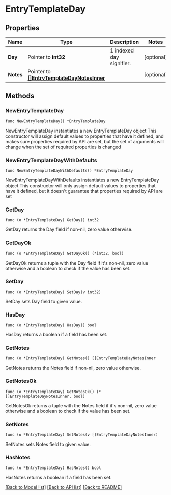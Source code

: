 # EntryTemplateDay

## Properties

Name | Type | Description | Notes
------------ | ------------- | ------------- | -------------
**Day** | Pointer to **int32** | 1 indexed day signifier. | [optional] 
**Notes** | Pointer to [**[]EntryTemplateDayNotesInner**](EntryTemplateDayNotesInner.md) |  | [optional] 

## Methods

### NewEntryTemplateDay

`func NewEntryTemplateDay() *EntryTemplateDay`

NewEntryTemplateDay instantiates a new EntryTemplateDay object
This constructor will assign default values to properties that have it defined,
and makes sure properties required by API are set, but the set of arguments
will change when the set of required properties is changed

### NewEntryTemplateDayWithDefaults

`func NewEntryTemplateDayWithDefaults() *EntryTemplateDay`

NewEntryTemplateDayWithDefaults instantiates a new EntryTemplateDay object
This constructor will only assign default values to properties that have it defined,
but it doesn't guarantee that properties required by API are set

### GetDay

`func (o *EntryTemplateDay) GetDay() int32`

GetDay returns the Day field if non-nil, zero value otherwise.

### GetDayOk

`func (o *EntryTemplateDay) GetDayOk() (*int32, bool)`

GetDayOk returns a tuple with the Day field if it's non-nil, zero value otherwise
and a boolean to check if the value has been set.

### SetDay

`func (o *EntryTemplateDay) SetDay(v int32)`

SetDay sets Day field to given value.

### HasDay

`func (o *EntryTemplateDay) HasDay() bool`

HasDay returns a boolean if a field has been set.

### GetNotes

`func (o *EntryTemplateDay) GetNotes() []EntryTemplateDayNotesInner`

GetNotes returns the Notes field if non-nil, zero value otherwise.

### GetNotesOk

`func (o *EntryTemplateDay) GetNotesOk() (*[]EntryTemplateDayNotesInner, bool)`

GetNotesOk returns a tuple with the Notes field if it's non-nil, zero value otherwise
and a boolean to check if the value has been set.

### SetNotes

`func (o *EntryTemplateDay) SetNotes(v []EntryTemplateDayNotesInner)`

SetNotes sets Notes field to given value.

### HasNotes

`func (o *EntryTemplateDay) HasNotes() bool`

HasNotes returns a boolean if a field has been set.


[[Back to Model list]](../README.md#documentation-for-models) [[Back to API list]](../README.md#documentation-for-api-endpoints) [[Back to README]](../README.md)


